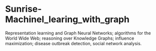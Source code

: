 # Sunrise-Machinel_learing_with_graph
Representation learning and Graph Neural Networks; algorithms for the World Wide Web; reasoning over Knowledge Graphs; influence maximization; disease outbreak detection, social network analysis.
